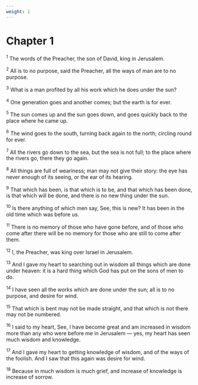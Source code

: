 ```yaml
---
weight: 1
---
```


# Chapter 1

<sup>1</sup> The words of the Preacher, the son of David, king in Jerusalem. 

<sup>2</sup> All is to no purpose, said the Preacher, all the ways of man are to no purpose. 

<sup>3</sup> What is a man profited by all his work which he does under the sun? 

<sup>4</sup> One generation goes and another comes; but the earth is for ever. 

<sup>5</sup> The sun comes up and the sun goes down, and goes quickly back to the place where he came up. 

<sup>6</sup> The wind goes to the south, turning back again to the north; circling round for ever. 

<sup>7</sup> All the rivers go down to the sea, but the sea is not full; to the place where the rivers go, there they go again. 

<sup>8</sup> All things are full of weariness; man may not give their story: the eye has never enough of its seeing, or the ear of its hearing. 

<sup>9</sup> That which has been, is that which is to be, and that which has been done, is that which will be done, and there is no new thing under the sun. 

<sup>10</sup> Is there anything of which men say, See, this is new? It has been in the old time which was before us. 

<sup>11</sup> There is no memory of those who have gone before, and of those who come after there will be no memory for those who are still to come after them. 

<sup>12</sup> I, the Preacher, was king over Israel in Jerusalem. 

<sup>13</sup> And I gave my heart to searching out in wisdom all things which are done under heaven: it is a hard thing which God has put on the sons of men to do. 

<sup>14</sup> I have seen all the works which are done under the sun; all is to no purpose, and desire for wind. 

<sup>15</sup> That which is bent may not be made straight, and that which is not there may not be numbered. 

<sup>16</sup> I said to my heart, See, I have become great and am increased in wisdom more than any who were before me in Jerusalem — yes, my heart has seen much wisdom and knowledge. 

<sup>17</sup> And I gave my heart to getting knowledge of wisdom, and of the ways of the foolish. And I saw that this again was desire for wind. 

<sup>18</sup> Because in much wisdom is much grief, and increase of knowledge is increase of sorrow. 


